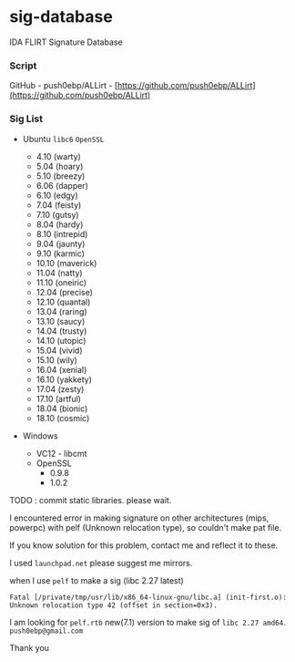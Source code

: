 # sig-database
IDA FLIRT Signature Database


### Script
GitHub - push0ebp/ALLirt - [https://github.com/push0ebp/ALLirt](https://github.com/push0ebp/ALLirt)

### Sig List

* Ubuntu `libc6` `OpenSSL`
  * 4.10 (warty)
  * 5.04 (hoary)
  * 5.10 (breezy)
  * 6.06 (dapper)
  * 6.10 (edgy)
  * 7.04 (feisty)
  * 7.10 (gutsy)
  * 8.04 (hardy)
  * 8.10 (intrepid)
  * 9.04 (jaunty)
  * 9.10 (karmic)
  * 10.10 (maverick)
  * 11.04 (natty)
  * 11.10 (oneiric)
  * 12.04 (precise)
  * 12.10 (quantal)
  * 13.04 (raring)
  * 13.10 (saucy)
  * 14.04 (trusty)
  * 14.10 (utopic)
  * 15.04 (vivid)
  * 15.10 (wily)
  * 16.04 (xenial)
  * 16.10 (yakkety)
  * 17.04 (zesty)
  * 17.10 (artful)
  * 18.04 (bionic)
  * 18.10 (cosmic)

* Windows
    * VC12 - libcmt
    * OpenSSL
      * 0.9.8
      * 1.0.2

TODO : commit static libraries. please wait.

I encountered error in making signature on other architectures (mips, powerpc) with pelf (Unknown relocation type), so couldn't make pat file.

If you know solution for this problem, contact me and reflect it to these.

I used `launchpad.net`
please suggest me mirrors.


when I use `pelf` to make a sig (libc 2.27 latest)
```
Fatal [/private/tmp/usr/lib/x86_64-linux-gnu/libc.a] (init-first.o): Unknown relocation type 42 (offset in section=0x3).
```

I am looking for `pelf.rtb` new(7.1) version to make sig of `libc 2.27 amd64`. `push0ebp@gmail.com` 

Thank you



